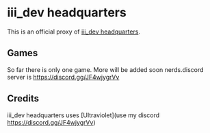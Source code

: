 # iii_dev headquarters
This is an official proxy of [iii_dev headquarters](https://discord.gg/JF4wjygrVv).

## Games
So far there is only one game. More will be added soon nerds.discord server is https://discord.gg/JF4wjygrVv

## Credits
iii_dev headquarters uses [Ultraviolet](use my discord https://discord.gg/JF4wjygrVv)
